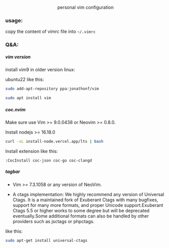 <p align="center">personal vim configuration</p>


### usage:
copy the content of vimrc file into ``~/.vimrc``


### Q&A:
##### vim version
install vim9 in older version linux:

ubuntu22 like this:
```bash
sudo add-apt-repository ppa:jonathonf/vim

sudo apt install vim
```

##### coc.nvim
Make sure use Vim >= 9.0.0438 or Neovim >= 0.8.0.

Install nodejs >= 16.18.0
```bash
curl -sL install-node.vercel.app/lts | bash
```

Install extension like this:
~~~
:CocInstall coc-json coc-go coc-clangd
~~~

##### tagbar
* Vim >= 7.3.1058 or any version of NeoVim.

* A ctags implementation: We highly recommend any version of Universal Ctags. It is a maintained fork of Exuberant Ctags with many bugfixes, support for many more formats, and proper Unicode support.Exuberant Ctags 5.5 or higher works to some degree but will be deprecated eventually.Some additional formats can also be handled by other providers such as jsctags or phpctags.

like this:
```bash
sudo apt-get install universal-ctags
```

